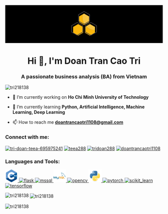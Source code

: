 <img src="https://github.com/tri218138/tri218138/blob/main/masterhead.png" align="center" alt="GitHub TeeA" />
<h1 align="center">Hi 👋, I'm Doan Tran Cao Tri</h1>
<h3 align="center">A passionate business analysis (BA) from Vietnam</h3>

<p align="left"> <img src="https://komarev.com/ghpvc/?username=tri218138&label=Profile%20views&color=0e75b6&style=flat" alt="tri218138" /> </p>

- 🔭 I’m currently working on **Ho Chi Minh University of Technology**

- 🌱 I’m currently learning **Python, Artificial Intelligence, Machine Learning, Deep Learning**

- 📫 How to reach me **doantrancaotri1108@gmail.com**

<h3 align="left">Connect with me:</h3>
<p align="left">
<a href="https://linkedin.com/in/tri-doan-teea-695975241" target="blank"><img align="center" src="https://raw.githubusercontent.com/rahuldkjain/github-profile-readme-generator/master/src/images/icons/Social/linked-in-alt.svg" alt="tri-doan-teea-695975241" height="30" width="40" /></a>
<a href="https://www.codechef.com/users/teea288" target="blank"><img align="center" src="https://cdn.jsdelivr.net/npm/simple-icons@3.1.0/icons/codechef.svg" alt="teea288" height="30" width="40" /></a>
<a href="https://codeforces.com/profile/tridoan288" target="blank"><img align="center" src="https://raw.githubusercontent.com/rahuldkjain/github-profile-readme-generator/master/src/images/icons/Social/codeforces.svg" alt="tridoan288" height="30" width="40" /></a>
<a href="https://www.leetcode.com/doantrancaotri1108" target="blank"><img align="center" src="https://raw.githubusercontent.com/rahuldkjain/github-profile-readme-generator/master/src/images/icons/Social/leet-code.svg" alt="doantrancaotri1108" height="30" width="40" /></a>
</p>

<h3 align="left">Languages and Tools:</h3>
<p align="left"> 
  <a href="https://www.w3schools.com/cpp/" target="_blank" rel="noreferrer"> <img src="https://raw.githubusercontent.com/devicons/devicon/master/icons/cplusplus/cplusplus-original.svg" alt="cplusplus" width="40" height="40"/> </a> 
  <a href="https://flask.palletsprojects.com/" target="_blank" rel="noreferrer"> <img src="https://www.vectorlogo.zone/logos/pocoo_flask/pocoo_flask-icon.svg" alt="flask" width="40" height="40"/> </a> 
  <a href="https://www.microsoft.com/en-us/sql-server" target="_blank" rel="noreferrer"> <img src="https://www.svgrepo.com/show/303229/microsoft-sql-server-logo.svg" alt="mssql" width="40" height="40"/> </a> 
  <a href="https://www.mysql.com/" target="_blank" rel="noreferrer"> <img src="https://raw.githubusercontent.com/devicons/devicon/master/icons/mysql/mysql-original-wordmark.svg" alt="mysql" width="40" height="40"/> </a> 
  <a href="https://opencv.org/" target="_blank" rel="noreferrer"> <img src="https://www.vectorlogo.zone/logos/opencv/opencv-icon.svg" alt="opencv" width="40" height="40"/> </a> 
  <a href="https://www.python.org" target="_blank" rel="noreferrer"> <img src="https://raw.githubusercontent.com/devicons/devicon/master/icons/python/python-original.svg" alt="python" width="40" height="40"/> </a> 
  <a href="https://pytorch.org/" target="_blank" rel="noreferrer"> <img src="https://www.vectorlogo.zone/logos/pytorch/pytorch-icon.svg" alt="pytorch" width="40" height="40"/> </a> 
  <a href="https://scikit-learn.org/" target="_blank" rel="noreferrer"> <img src="https://upload.wikimedia.org/wikipedia/commons/0/05/Scikit_learn_logo_small.svg" alt="scikit_learn" width="40" height="40"/> </a> 
  <a href="https://www.tensorflow.org" target="_blank" rel="noreferrer"> <img src="https://www.vectorlogo.zone/logos/tensorflow/tensorflow-icon.svg" alt="tensorflow" width="40" height="40"/> </a> </p>

<p><img align="left" src="https://github-readme-stats.vercel.app/api/top-langs?username=tri218138&show_icons=true&locale=en&layout=compact" alt="tri218138" /></p>

<p>&nbsp;<img align="center" src="https://github-readme-stats.vercel.app/api?username=tri218138&show_icons=true&locale=en" alt="tri218138" /></p>

<p><img align="center" src="https://github-readme-streak-stats.herokuapp.com/?user=tri218138&" alt="tri218138" /></p>
